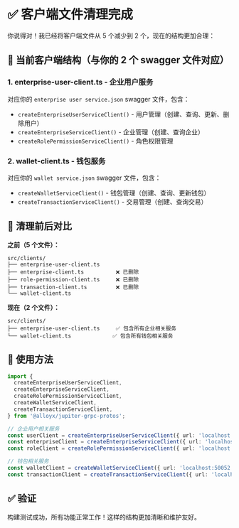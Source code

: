 # ✅ 客户端文件清理完成

你说得对！我已经将客户端文件从 5 个减少到 2 个，现在的结构更加合理：

## 🎯 当前客户端结构（与你的 2 个 swagger 文件对应）

### 1. **enterprise-user-client.ts** - 企业用户服务

对应你的 `enterprise user service.json` swagger 文件，包含：

- `createEnterpriseUserServiceClient()` - 用户管理（创建、查询、更新、删除用户）
- `createEnterpriseServiceClient()` - 企业管理（创建、查询企业）
- `createRolePermissionServiceClient()` - 角色权限管理

### 2. **wallet-client.ts** - 钱包服务

对应你的 `wallet service.json` swagger 文件，包含：

- `createWalletServiceClient()` - 钱包管理（创建、查询、更新钱包）
- `createTransactionServiceClient()` - 交易管理（创建、查询交易）

## 📂 清理前后对比

**之前（5 个文件）：**

```
src/clients/
├── enterprise-user-client.ts
├── enterprise-client.ts          ❌ 已删除
├── role-permission-client.ts     ❌ 已删除
├── transaction-client.ts         ❌ 已删除
└── wallet-client.ts
```

**现在（2 个文件）：**

```
src/clients/
├── enterprise-user-client.ts     ✅ 包含所有企业相关服务
└── wallet-client.ts             ✅ 包含所有钱包相关服务
```

## 🚀 使用方法

```typescript
import {
  createEnterpriseUserServiceClient,
  createEnterpriseServiceClient,
  createRolePermissionServiceClient,
  createWalletServiceClient,
  createTransactionServiceClient,
} from '@alloyx/jupiter-grpc-protos';

// 企业用户相关服务
const userClient = createEnterpriseUserServiceClient({ url: 'localhost:50051' });
const enterpriseClient = createEnterpriseServiceClient({ url: 'localhost:50051' });
const roleClient = createRolePermissionServiceClient({ url: 'localhost:50051' });

// 钱包相关服务
const walletClient = createWalletServiceClient({ url: 'localhost:50052' });
const transactionClient = createTransactionServiceClient({ url: 'localhost:50052' });
```

## ✅ 验证

构建测试成功，所有功能正常工作！这样的结构更加清晰和维护友好。

